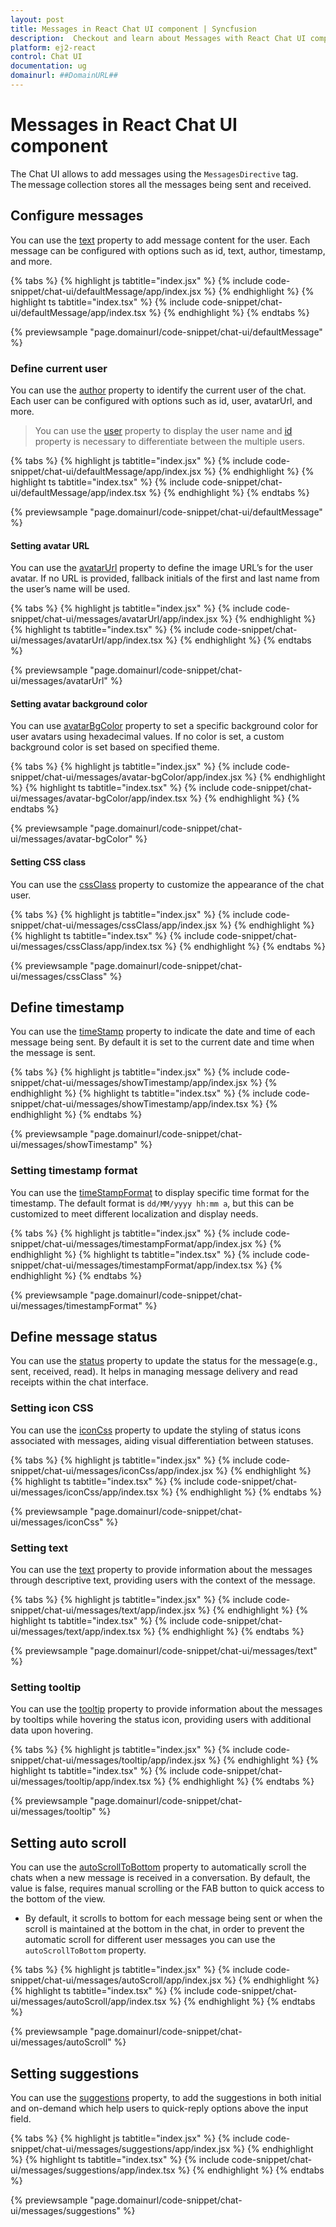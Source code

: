 ```yaml
---
layout: post
title: Messages in React Chat UI component | Syncfusion
description:  Checkout and learn about Messages with React Chat UI component of Syncfusion Essential JS 2 and more details.
platform: ej2-react
control: Chat UI
documentation: ug
domainurl: ##DomainURL##
---
```


# Messages in React Chat UI component

The Chat UI allows to add messages using the `MessagesDirective` tag. The message collection stores all the messages being sent and received.

## Configure messages

You can use the [text](../api/chat-ui/messageModel/#text) property to add message content for the user.  Each message can be configured with options such as id, text, author, timestamp, and more.

{% tabs %}
{% highlight js tabtitle="index.jsx" %}
{% include code-snippet/chat-ui/defaultMessage/app/index.jsx %}
{% endhighlight %}
{% highlight ts tabtitle="index.tsx" %}
{% include code-snippet/chat-ui/defaultMessage/app/index.tsx %}
{% endhighlight %}
{% endtabs %}

{% previewsample "page.domainurl/code-snippet/chat-ui/defaultMessage" %}

### Define current user

You can use the [author](../api/chat-ui/messageModel/#author) property to identify the current user of the chat. Each user can be configured with options such as id, user, avatarUrl, and more.

> You can use the [user](../api/chat-ui/userModel/#user) property to display the user name and [id](../api/chat-ui/userModel/#id) property is necessary to differentiate between the multiple users.

{% tabs %}
{% highlight js tabtitle="index.jsx" %}
{% include code-snippet/chat-ui/defaultMessage/app/index.jsx %}
{% endhighlight %}
{% highlight ts tabtitle="index.tsx" %}
{% include code-snippet/chat-ui/defaultMessage/app/index.tsx %}
{% endhighlight %}
{% endtabs %}

{% previewsample "page.domainurl/code-snippet/chat-ui/defaultMessage" %}

#### Setting avatar URL

You can use the [avatarUrl](../api/chat-ui/userModel/#avatarurl) property to define the image URL’s for the user avatar. If no URL is provided, fallback initials of the first and last name from the user’s name will be used.

{% tabs %}
{% highlight js tabtitle="index.jsx" %}
{% include code-snippet/chat-ui/messages/avatarUrl/app/index.jsx %}
{% endhighlight %}
{% highlight ts tabtitle="index.tsx" %}
{% include code-snippet/chat-ui/messages/avatarUrl/app/index.tsx %}
{% endhighlight %}
{% endtabs %}

{% previewsample "page.domainurl/code-snippet/chat-ui/messages/avatarUrl" %}

#### Setting avatar background color

You can use [avatarBgColor](../api/chat-ui/userModel/#avatarbgcolor) property to set a specific background color for user avatars using hexadecimal values. If no color is set, a custom background color is set based on specified theme.

{% tabs %}
{% highlight js tabtitle="index.jsx" %}
{% include code-snippet/chat-ui/messages/avatar-bgColor/app/index.jsx %}
{% endhighlight %}
{% highlight ts tabtitle="index.tsx" %}
{% include code-snippet/chat-ui/messages/avatar-bgColor/app/index.tsx %}
{% endhighlight %}
{% endtabs %}

{% previewsample "page.domainurl/code-snippet/chat-ui/messages/avatar-bgColor" %}

#### Setting CSS class

You can use the [cssClass](../api/chat-ui/userModel/#cssclass) property to customize the appearance of the chat user.

{% tabs %}
{% highlight js tabtitle="index.jsx" %}
{% include code-snippet/chat-ui/messages/cssClass/app/index.jsx %}
{% endhighlight %}
{% highlight ts tabtitle="index.tsx" %}
{% include code-snippet/chat-ui/messages/cssClass/app/index.tsx %}
{% endhighlight %}
{% endtabs %}

{% previewsample "page.domainurl/code-snippet/chat-ui/messages/cssClass" %}

## Define timestamp

You can use the [timeStamp](../api/chat-ui/messageModel/#timestamp) property to indicate the date and time of each message being sent. By default it is set to the current date and time when the message is sent.

{% tabs %}
{% highlight js tabtitle="index.jsx" %}
{% include code-snippet/chat-ui/messages/showTimestamp/app/index.jsx %}
{% endhighlight %}
{% highlight ts tabtitle="index.tsx" %}
{% include code-snippet/chat-ui/messages/showTimestamp/app/index.tsx %}
{% endhighlight %}
{% endtabs %}

{% previewsample "page.domainurl/code-snippet/chat-ui/messages/showTimestamp" %}

### Setting timestamp format

You can use the [timeStampFormat](../api/chat-ui/messageModel/#timestampformat) to display specific time format for the timestamp. The default format is `dd/MM/yyyy hh:mm a`, but this can be customized to meet different localization and display needs.

{% tabs %}
{% highlight js tabtitle="index.jsx" %}
{% include code-snippet/chat-ui/messages/timestampFormat/app/index.jsx %}
{% endhighlight %}
{% highlight ts tabtitle="index.tsx" %}
{% include code-snippet/chat-ui/messages/timestampFormat/app/index.tsx %}
{% endhighlight %}
{% endtabs %}

{% previewsample "page.domainurl/code-snippet/chat-ui/messages/timestampFormat" %}

## Define message status

You can use the [status](../api/chat-ui/messageModel/#status) property to update the status for the message(e.g., sent, received, read). It helps in managing message delivery and read receipts within the chat interface.

### Setting icon CSS

You can use the [iconCss](../api/chat-ui/messageStatusModel/#iconcss) property to update the styling of status icons associated with messages, aiding visual differentiation between statuses.

{% tabs %}
{% highlight js tabtitle="index.jsx" %}
{% include code-snippet/chat-ui/messages/iconCss/app/index.jsx %}
{% endhighlight %}
{% highlight ts tabtitle="index.tsx" %}
{% include code-snippet/chat-ui/messages/iconCss/app/index.tsx %}
{% endhighlight %}
{% endtabs %}

{% previewsample "page.domainurl/code-snippet/chat-ui/messages/iconCss" %}

### Setting text

You can use the [text](../api/chat-ui/messageStatusModel/#text) property to provide information about the messages through descriptive text, providing users with the context of the message.

{% tabs %}
{% highlight js tabtitle="index.jsx" %}
{% include code-snippet/chat-ui/messages/text/app/index.jsx %}
{% endhighlight %}
{% highlight ts tabtitle="index.tsx" %}
{% include code-snippet/chat-ui/messages/text/app/index.tsx %}
{% endhighlight %}
{% endtabs %}

{% previewsample "page.domainurl/code-snippet/chat-ui/messages/text" %}

### Setting tooltip

You can use the [tooltip](../api/chat-ui/messageStatusModel/#tooltip) property to provide information about the messages by tooltips while hovering the status icon, providing users with additional data upon hovering.

{% tabs %}
{% highlight js tabtitle="index.jsx" %}
{% include code-snippet/chat-ui/messages/tooltip/app/index.jsx %}
{% endhighlight %}
{% highlight ts tabtitle="index.tsx" %}
{% include code-snippet/chat-ui/messages/tooltip/app/index.tsx %}
{% endhighlight %}
{% endtabs %}

{% previewsample "page.domainurl/code-snippet/chat-ui/messages/tooltip" %}

## Setting auto scroll

You can use the [autoScrollToBottom](../api/chat-ui#autoscrolltobottom) property to automatically scroll the chats when a new message is received in a conversation. By default, the value is false, requires manual scrolling or the FAB button to quick access to the bottom of the view.

- By default, it scrolls to bottom for each message being sent or when the scroll is maintained at the bottom in the chat, in order to prevent the automatic scroll for different user messages you can use the `autoScrollToBottom` property.

{% tabs %}
{% highlight js tabtitle="index.jsx" %}
{% include code-snippet/chat-ui/messages/autoScroll/app/index.jsx %}
{% endhighlight %}
{% highlight ts tabtitle="index.tsx" %}
{% include code-snippet/chat-ui/messages/autoScroll/app/index.tsx %}
{% endhighlight %}
{% endtabs %}

{% previewsample "page.domainurl/code-snippet/chat-ui/messages/autoScroll" %}

## Setting suggestions

You can use the [suggestions](../api/chat-ui#suggestions) property, to add the suggestions in both initial and on-demand which help users to quick-reply options above the input field.

{% tabs %}
{% highlight js tabtitle="index.jsx" %}
{% include code-snippet/chat-ui/messages/suggestions/app/index.jsx %}
{% endhighlight %}
{% highlight ts tabtitle="index.tsx" %}
{% include code-snippet/chat-ui/messages/suggestions/app/index.tsx %}
{% endhighlight %}
{% endtabs %}

{% previewsample "page.domainurl/code-snippet/chat-ui/messages/suggestions" %}
